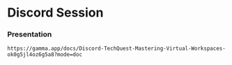 # Discord Session

### Presentation 
```
https://gamma.app/docs/Discord-TechQuest-Mastering-Virtual-Workspaces-ok0g5jl4oz6g5a8?mode=doc
```